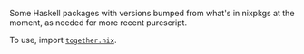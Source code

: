 Some Haskell packages with versions bumped from what's in nixpkgs
at the moment, as needed for more recent purescript.

To use, import [`together.nix`](together.nix).
